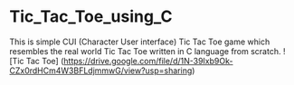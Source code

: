 # Tic_Tac_Toe_using_C
This is simple CUI (Character User interface) Tic Tac Toe game which resembles the real world Tic Tac Toe written in C language from scratch.
![Tic Tac Toe] (https://drive.google.com/file/d/1N-39Ixb9Ok-CZx0rdHCm4W3BFLdjmmwG/view?usp=sharing)
